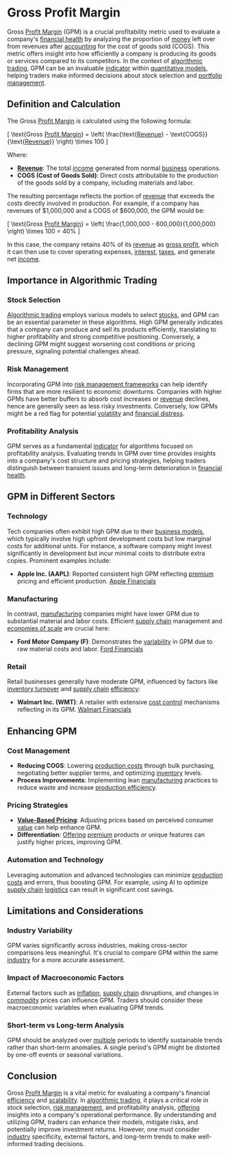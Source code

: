 # Gross Profit Margin

Gross [Profit Margin](../p/profit_margin.md) (GPM) is a crucial profitability metric used to evaluate a company's [financial health](../f/financial_health.md) by analyzing the proportion of [money](../m/money.md) left over from revenues after [accounting](../a/accounting.md) for the cost of goods sold (COGS). This metric offers insight into how efficiently a company is producing its goods or services compared to its competitors. In the context of [algorithmic trading](../a/accountability.md), GPM can be an invaluable [indicator](../i/indicator.md) within [quantitative models](../q/quantitative_models.md), helping traders make informed decisions about stock selection and [portfolio management](../p/par.md). 

## Definition and Calculation

The Gross [Profit Margin](../p/profit_margin.md) is calculated using the following formula:

\[
\text{Gross [Profit Margin](../p/profit_margin.md)} = \left( \frac{\text{[Revenue](../r/revenue.md)} - \text{COGS}}{\text{[Revenue](../r/revenue.md)}} \right) \times 100
\]

Where:
- **[Revenue](../r/revenue.md)**: The total [income](../i/income.md) generated from normal [business](../b/business.md) operations.
- **COGS (Cost of Goods Sold)**: Direct costs attributable to the production of the goods sold by a company, including materials and labor.

The resulting percentage reflects the portion of [revenue](../r/revenue.md) that exceeds the costs directly involved in production. For example, if a company has revenues of $1,000,000 and a COGS of $600,000, the GPM would be:

\[
\text{Gross [Profit Margin](../p/profit_margin.md)} = \left( \frac{1,000,000 - 600,000}{1,000,000} \right) \times 100 = 40\%
\]

In this case, the company retains 40% of its [revenue](../r/revenue.md) as [gross profit](../g/gross_profit.md), which it can then use to cover operating expenses, [interest](../i/interest.md), [taxes](../t/taxes.md), and generate net [income](../i/income.md).

## Importance in Algorithmic Trading

### Stock Selection

[Algorithmic trading](../a/accountability.md) employs various models to select [stocks](../s/stock.md), and GPM can be an essential parameter in these algorithms. High GPM generally indicates that a company can produce and sell its products efficiently, translating to higher profitability and strong competitive positioning. Conversely, a declining GPM might suggest worsening cost conditions or pricing pressure, signaling potential challenges ahead.

### Risk Management

Incorporating GPM into [risk management frameworks](../r/risk_management_frameworks.md) can help identify firms that are more resilient to economic downturns. Companies with higher GPMs have better buffers to absorb cost increases or [revenue](../r/revenue.md) declines, hence are generally seen as less risky investments. Conversely, low GPMs might be a red flag for potential [volatility](../v/volatility.md) and [financial distress](../f/financial_distress.md).

### Profitability Analysis

GPM serves as a fundamental [indicator](../i/indicator.md) for algorithms focused on profitability analysis. Evaluating trends in GPM over time provides insights into a company's cost structure and pricing strategies, helping traders distinguish between transient issues and long-term deterioration in [financial health](../f/financial_health.md).

## GPM in Different Sectors

### Technology

Tech companies often exhibit high GPM due to their [business models](../b/business_models.md), which typically involve high upfront development costs but low marginal costs for additional units. For instance, a software company might invest significantly in development but incur minimal costs to distribute extra copies. Prominent examples include:

- **Apple Inc. (AAPL)**: Reported consistent high GPM reflecting [premium](../p/premium.md) pricing and efficient production. [Apple Financials](https://investor.apple.com/investor-relations/default.aspx)

### Manufacturing

In contrast, [manufacturing](../m/manufacturing.md) companies might have lower GPM due to substantial material and labor costs. Efficient [supply chain](../s/supply_chain.md) management and [economies of scale](../e/economies_of_scale.md) are crucial here:

- **Ford Motor Company (F)**: Demonstrates the [variability](../v/variability.md) in GPM due to raw material costs and labor. [Ford Financials](https://corporate.ford.com/investors/reports-and-filings/annual-reports.html)

### Retail

Retail businesses generally have moderate GPM, influenced by factors like [inventory turnover](../i/inventory_turnover.md) and [supply chain](../s/supply_chain.md) [efficiency](../e/efficiency.md):

- **Walmart Inc. (WMT)**: A retailer with extensive [cost control](../c/cost_control.md) mechanisms reflecting in its GPM. [Walmart Financials](https://stock.walmart.com/investors/financial-information/default.aspx)

## Enhancing GPM

### Cost Management

- **Reducing COGS**: Lowering [production costs](../p/production_costs.md) through bulk purchasing, negotiating better supplier terms, and optimizing [inventory](../i/inventory.md) levels.
- **Process Improvements**: Implementing lean [manufacturing](../m/manufacturing.md) practices to reduce waste and increase [production efficiency](../p/production_efficiency.md).

### Pricing Strategies

- **[Value-Based Pricing](../v/value-based_pricing.md)**: Adjusting prices based on perceived consumer [value](../v/value.md) can help enhance GPM.
- **Differentiation**: [Offering](../o/offering.md) [premium](../p/premium.md) products or unique features can justify higher prices, improving GPM.

### Automation and Technology

Leveraging automation and advanced technologies can minimize [production costs](../p/production_costs.md) and errors, thus boosting GPM. For example, using AI to optimize [supply chain](../s/supply_chain.md) [logistics](../l/logistics.md) can result in significant cost savings.

## Limitations and Considerations

### Industry Variability

GPM varies significantly across industries, making cross-sector comparisons less meaningful. It's crucial to compare GPM within the same [industry](../i/industry.md) for a more accurate assessment.

### Impact of Macroeconomic Factors

External factors such as [inflation](../i/inflation.md), [supply chain](../s/supply_chain.md) disruptions, and changes in [commodity](../c/commodity.md) prices can influence GPM. Traders should consider these macroeconomic variables when evaluating GPM trends.

### Short-term vs Long-term Analysis

GPM should be analyzed over [multiple](../m/multiple.md) periods to identify sustainable trends rather than short-term anomalies. A single period's GPM might be distorted by one-off events or seasonal variations.

## Conclusion

Gross [Profit Margin](../p/profit_margin.md) is a vital metric for evaluating a company's financial [efficiency](../e/efficiency.md) and [scalability](../s/scalability.md). In [algorithmic trading](../a/accountability.md), it plays a critical role in stock selection, [risk management](../r/risk_management.md), and profitability analysis, [offering](../o/offering.md) insights into a company's operational performance. By understanding and utilizing GPM, traders can enhance their models, mitigate risks, and potentially improve investment returns. However, one must consider [industry](../i/industry.md) specificity, external factors, and long-term trends to make well-informed trading decisions.